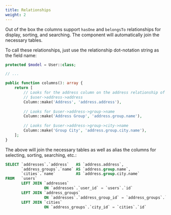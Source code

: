 ```yaml
---
title: Relationships
weight: 2
---
```


Out of the box the columns support `hasOne` and `belongsTo` relationships for display, sorting, and searching. The component will automatically join the necessary tables.

To call these relationships, just use the relationship dot-notation string as the field name:

```php
protected $model = User::class;

// ...

public function columns(): array {
    return [
        // Looks for the address column on the address relationship of User.
        // $user->address->address
        Column::make('Address', 'address.address'),
        
        // Looks for $user->address->group->name
        Column::make('Address Group', 'address.group.name'),
        
        // Looks for $user->address->group->city->name
        Column::make('Group City', 'address.group.city.name'),
    ];
}
```

The above will join the necessary tables as well as alias the columns for selecting, sorting, searching, etc.:

```sql
SELECT `addresses`.`address`   AS `address.address`,
       `address_groups`.`name` AS `address.group.name`,
       `cities`.`name`         AS `address.group.city.name`
FROM   `users`
       LEFT JOIN `addresses`
                 ON `addresses`.`user_id` = `users`.`id`
       LEFT JOIN `address_groups`
                 ON `addresses`.`address_group_id` = `address_groups`.`id`
       LEFT JOIN `cities`
                 ON `address_groups`.`city_id` = `cities`.`id` 
```
